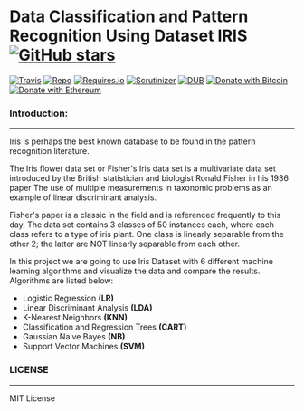 # Data Classification and Pattern Recognition Using Dataset IRIS [![GitHub stars](https://img.shields.io/github/stars/badges/shields.svg?style=social&label=Stars)](https://github.com/buraktokman/Data-Classification-and-Pattern-Recognition-Using-Dataset-IRIS/)

[![Travis](https://img.shields.io/travis/rust-lang/rust.svg)](https://github.com/buraktokman/Data-Classification-and-Pattern-Recognition-Using-Dataset-IRIS)
[![Repo](https://img.shields.io/badge/source-GitHub-303030.svg?maxAge=3600&style=flat-square)](https://github.com/buraktokman/Data-Classification-and-Pattern-Recognition-Using-Dataset-IRIS)
[![Requires.io](https://img.shields.io/requires/github/celery/celery.svg)](https://requires.io/github/buraktokman/Data-Classification-and-Pattern-Recognition-Using-Dataset-IRIS/requirements/?branch=master)
[![Scrutinizer](https://img.shields.io/scrutinizer/g/filp/whoops.svg)](https://github.com/buraktokman/Data-Classification-and-Pattern-Recognition-Using-Dataset-IRIS)
[![DUB](https://img.shields.io/dub/l/vibe-d.svg)](https://choosealicense.com/licenses/mit/)
[![Donate with Bitcoin](https://img.shields.io/badge/Donate-BTC-orange.svg)](https://blockchain.info/address/17dXgYr48j31myKiAhnM5cQx78XBNyeBWM)
[![Donate with Ethereum](https://img.shields.io/badge/Donate-ETH-blue.svg)](https://etherscan.io/address/91dd20538de3b48493dfda212217036257ae5150)


### Introduction:
------
Iris is perhaps the best known database to be found in the pattern recognition literature.

The Iris flower data set or Fisher's Iris data set is a multivariate data set introduced by the British statistician and biologist Ronald Fisher in his 1936 paper The use of multiple measurements in taxonomic problems as an example of linear discriminant analysis.

Fisher's paper is a classic in the field and is referenced frequently to this day. The data set contains 3 classes of 50 instances each, where each class refers to a type of iris plant. One class is linearly separable from the other 2; the latter are NOT linearly separable from each other.

In this project we are going to use Iris Dataset with 6 different machine learning algorithms and visualize the data and compare the results. Algorithms are listed below:

 - Logistic Regression **(LR)**
 - Linear Discriminant Analysis **(LDA)**
 - K-Nearest Neighbors **(KNN)**
 - Classification and Regression Trees **(CART)**
 - Gaussian Naive Bayes **(NB)**
 - Support Vector Machines **(SVM)**


### LICENSE
------

MIT License
